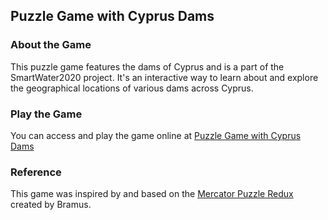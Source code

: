 ## Puzzle Game with Cyprus Dams

### About the Game
This puzzle game features the dams of Cyprus and is a part of the SmartWater2020 project. It's an interactive way to learn about and explore the geographical locations of various dams across Cyprus.

### Play the Game
You can access and play the game online at [Puzzle Game with Cyprus Dams](https://www.kios.ucy.ac.cy/water/puzzledamscy/)

### Reference
This game was inspired by and based on the [Mercator Puzzle Redux](https://github.com/bramus/mercator-puzzle-redux) created by Bramus.
